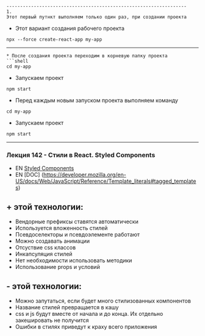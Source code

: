 ```text
------------------------------------------------------------------
1.
Этот первый путнкт выполняем только один раз, при создании проекта 
```
* Этот вариант создания рабочего проекта
```shell
npx --force create-react-app my-app
```
------------------------------------------------------------------
```
* После создания проекта переходим в корневую папку проекта
```shell
cd my-app
```
* Запускаем проект
```shell
npm start
```
* Перед каждым новым запуском проекта выполняем команду
```shell
cd my-app
```
* Запускаем проект
```shell
npm start
```
---
### Лекция 142 - Стили в React. Styled Components
* EN [Styled Components](https://styled-components.com/)
* EN [DOC] (https://developer.mozilla.org/en-US/docs/Web/JavaScript/Reference/Template_literals#tagged_templates)  

## + этой технологии:  

* Вендорные префиксы ставятся автоматически
* Используется вложенность стилей
* Псевдоселекторы и псевдоэлементе работают
* Можно создавать анимации
* Отсуствие css классов
* Инкапсуляция стилей
* Нет необходимости использовать методики
* Использование props и условий

## - этой технологии:

* Можно запутаться, если будет много стилизованных компонентов
* Название стилей превращается в кашу
* css и js будут вместе от начала и до конца. Их отдельно закешировать не получится
* Ошибки в стилях приведут к краху всего приложения
